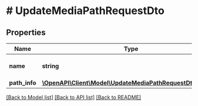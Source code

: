 # # UpdateMediaPathRequestDto

## Properties

Name | Type | Description | Notes
------------ | ------------- | ------------- | -------------
**name** | **string** | Gets or sets the library name. |
**path_info** | [**\OpenAPI\Client\Model\UpdateMediaPathRequestDtoPathInfo**](UpdateMediaPathRequestDtoPathInfo.md) |  |

[[Back to Model list]](../../README.md#models) [[Back to API list]](../../README.md#endpoints) [[Back to README]](../../README.md)
